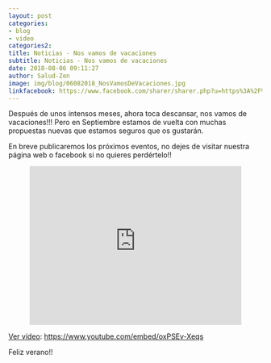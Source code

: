 ```yaml
---
layout: post
categories:
- blog
- video
categories2:
title: Noticias - Nos vamos de vacaciones
subtitle: Noticias - Nos vamos de vacaciones
date: 2018-08-06 09:11:27
author: Salud-Zen
image: img/blog/06082018_NosVamosDeVacaciones.jpg
linkfacebook: https://www.facebook.com/sharer/sharer.php?u=https%3A%2F%2Fwww.salud-zen.com%2Fblog%2F2018%2F07%2F10%2FNoticias-NosVamosDeVacaciones.html&amp;src=sdkpreparse
---
```

Después de unos intensos meses, ahora toca descansar, nos vamos de vacaciones!!! Pero en Septiembre estamos de vuelta con muchas propuestas nuevas que estamos seguros que os gustarán.

En breve publicaremos los próximos eventos, no dejes de visitar nuestra página web o facebook si no quieres perdértelo!!

<center>
<iframe width="420" height="315" src="https://www.youtube.com/embed/oxPSEv-Xeqs" frameborder="0" allowfullscreen></iframe>
</center>

[Ver vídeo][video]: https://www.youtube.com/embed/oxPSEv-Xeqs


Feliz verano!!


[video]:https://www.youtube.com/embed/oxPSEv-Xeqs
